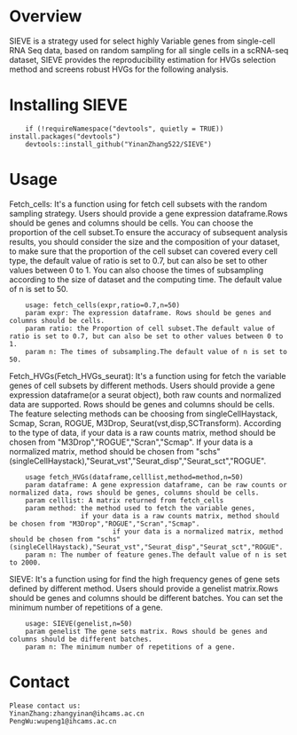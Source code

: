 # Overview
   SIEVE is a strategy used for select highly Variable genes from single-cell RNA Seq data, based on random sampling for all single cells in a scRNA-seq dataset, SIEVE provides the reproducibility estimation for HVGs selection method and screens robust HVGs for the following analysis.

# Installing SIEVE
		if (!requireNamespace("devtools", quietly = TRUE)) install.packages("devtools")
		devtools::install_github("YinanZhang522/SIEVE")

# Usage
Fetch_cells: It's a function using for fetch cell subsets with the random sampling strategy. 
Users should provide a gene expression dataframe.Rows should be genes and columns should be cells. 
		You can choose the proportion of the cell subset.To ensure the accuracy of subsequent analysis results, 
	you should consider the size and the composition of your dataset, to make sure that the proportion of the cell subset can covered every cell type, 
	the default value of ratio is set to 0.7, but can also be set to other values between 0 to 1. 
	        You can also choose the times of subsampling according to the size of dataset and the computing time. The default value of n is set to 50. 
   
		usage: fetch_cells(expr,ratio=0.7,n=50)
		param expr: The expression dataframe. Rows should be genes and columns should be cells.
		param ratio: the Proportion of cell subset.The default value of ratio is set to 0.7, but can also be set to other values between 0 to 1.
		param n: The times of subsampling.The default value of n is set to 50.  

  
Fetch_HVGs(Fetch_HVGs_seurat): It's a function using for fetch the variable genes of cell subsets by different methods.
		Users should provide a gene expression dataframe(or a seurat object), both raw counts and normalized data are supported. 
		Rows should be genes and columns should be cells. 
		The feature selecting methods can be choosing from singleCellHaystack, Scmap, Scran, ROGUE, M3Drop, Seurat(vst,disp,SCTransform).
		According to the type of data, 
	if your data is a raw counts matrix, method should be chosen from "M3Drop","ROGUE","Scran","Scmap".
	If your data is a normalized matrix, method should be chosen from "schs"(singleCellHaystack),"Seurat_vst","Seurat_disp","Seurat_sct","ROGUE".
				
		usage fetch_HVGs(dataframe,celllist,method=method,n=50)
		param dataframe: A gene expression dataframe, can be raw counts or normalized data, rows should be genes, columns should be cells.
		param celllist: A matrix returned from fetch_cells
		param method: the method used to fetch the variable genes,
		              if your data is a raw counts matrix, method should be chosen from "M3Drop","ROGUE","Scran","Scmap".
                              if your data is a normalized matrix, method should be chosen from "schs"(singleCellHaystack),"Seurat_vst","Seurat_disp","Seurat_sct","ROGUE".
		param n: The number of feature genes.The default value of n is set to 2000.


SIEVE: It's a function using for find the high frequency genes of gene sets defined by different method. 
		Users should provide a genelist matrix.Rows should be genes and columns should be different batches. 
		You can set the minimum number of repetitions of a gene. 

		usage: SIEVE(genelist,n=50)
		param genelist The gene sets matrix. Rows should be genes and columns should be different batches.
		param n: The minimum number of repetitions of a gene.




# Contact
	Please contact us:
	YinanZhang:zhangyinan@ihcams.ac.cn
	PengWu:wupeng1@ihcams.ac.cn
